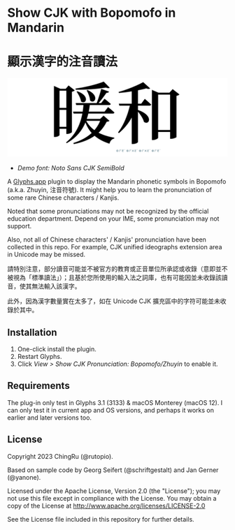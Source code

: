# Show CJK with Bopomofo in Mandarin

# 顯示漢字的注音讀法

![Show CJK with Bopomofo in Mandarin](demo.png)

- *Demo font: Noto Sans CJK SemiBold*


A [Glyphs.app](https://glyphsapp.com/) plugin to display the Mandarin phonetic symbols in Bopomofo (a.k.a. Zhuyin, 注音符號). It might help you to learn the pronunciation of some rare Chinese characters / Kanjis.

Noted that some pronunciations may not be recognized by the official education department. Depend on your IME, some pronunciation may not support.

Also, not all of Chinese characters' / Kanjis' pronunciation have been collected in this repo. For example, CJK unified ideographs extension area in Unicode may be missed.

請特別注意，部分讀音可能並不被官方的教育或正音單位所承認或收錄（意即並不被視為「標準讀法」）；且基於您所使用的輸入法之詞庫，也有可能因並未收錄該讀音，使其無法輸入該漢字。

此外，因為漢字數量實在太多了，如在 Unicode CJK 擴充區中的字符可能並未收錄於其中。

## Installation

1. One-click install the plugin.
2. Restart Glyphs.
3. Click *View > Show CJK Pronunciation: Bopomofo/Zhuyin* to enable it.

## Requirements

The plug-in only test in Glyphs 3.1 (3133) & macOS Monterey (macOS 12). I can only test it in current app and OS versions, and perhaps it works on earlier and later versions too.

## License

Copyright 2023 ChingRu (@rutopio).

Based on sample code by Georg Seifert (@schriftgestalt) and Jan Gerner (@yanone).

Licensed under the Apache License, Version 2.0 (the "License"); you may not use this file except in compliance with the License. You may obtain a copy of the License at http://www.apache.org/licenses/LICENSE-2.0

See the License file included in this repository for further details.
